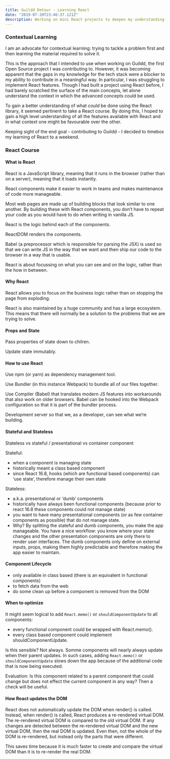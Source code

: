 ```yaml
---
title: Guildd Detour - Learning React
date: "2019-07-20T23:46:37.121Z"
description: Working on mini React projects to deepen my understanding
---
```


### Contextual Learning

I am an advocate for contextual learning: trying to tackle a problem first and then learning the material required to solve it. 

This is the approach that I intended to use when working on Guildd, the first Open Source project I was contributing to. However, it was becoming apparent that the gaps in my knowledge for the tech stack were a blocker to my ability to contribute in a meaningful way. In particular, I was struggling to implement React features. Though I had built a project using React before, I had barely scratched the surface of the main concepts, let alone understand the context in which the advanced concepts could be used. 

To gain a better understanding of what *could* be done using the React library, it seemed pertinent to take a React course. By doing this, I hoped to gain a high level understanding of all the features available with React and in what context one might be favourable over the other. 

Keeping sight of the end goal - contributing to Guildd - I decided to timebox my learning of React to a weekend. 

### React Course

#### What is React

React is a JavaScript library, meaning that it runs in the browser (rather than on a server), meaning that it loads instantly.

React components make it easier to work in teams and makes maintenance of code more manageable.

Most web pages are made up of building blocks that look similar to one another. By building these with React components, you don’t have to repeat your code as you would have to do when writing in vanilla JS.

React is the logic behind each of the components. 

ReactDOM renders the components.

Babel (a preprocessor which is responsible for parsing the JSX) is used so that we can write JS in the way that we want and then ship our code to the browser in a way that is usable.

React is about focussing on what you can see and on the logic, rather than the how in between.

#### Why React

React allows you to focus on the business logic rather than on stopping the page from exploding.

React is also maintained by a huge community and has a large ecosystem. This means that there will normally be a solution to the problems that we are trying to solve.

#### Props and State

Pass properties of state down to chilren. 

Update state immutably.

#### How to use React

Use npm (or yarn) as dependency management tool. 

Use Bundler (in this instance Webpack) to bundle all of our files together.

Use Compiler (Babel) that translates modern JS features into workarounds that also work on older browsers. Babel can be hooked into the Webpack configuration so that it is part of the bundler process.

Development server so that we, as a developer, can see what we’re building.

#### Stateful and Stateless

Stateless vs stateful / presentational vs container component

Stateful:
- when a component is managing state
- historically meant a class based component
- since React 16.8, hooks (which are functional based components) can ‘use state’, therefore manage their own state

Stateless:
- a.k.a. presentational or ‘dumb’ components
- historically have always been functional components (because prior to react 16.8 these components could not manage state)
-  you want to have many presentational components (or as few container components as possible) that do not manage state. 
- Why? By splitting the stateful and dumb components, you make the app manageable. You have a nice workflow: you know where your state changes and the other presentation components are only there to render user interfaces. The dumb components only define on external inputs, props, making them highly predictable and therefore making the app easier to maintain.

#### Component Lifecycle

- only available in class based (there is an equivalent in functional components)
- to fetch data from the web
- do some clean up before a component is removed from the DOM

#### When to optimize

It might seem logical to add `React.memo()` or `shouldComponentUpdate` to all components:
* every functional component could be wrapped with React.memo().
* every class based component could implement shouldComponentUpdate.

Is this sensible?
Not always. Somme components will nearly always update when their parent updates. In such cases, adding `React.memo()` or `shouldComponentUpdate` slows down the app because of the additional code that is now being executed.

Evaluation:
Is this component related to a parent component that could change but does not effect the current component in any way? Then a check will be useful. 

#### How React updates the DOM

React does not automatically update the DOM when render() is called. Instead, when render() is called, React produces a re-rendered virtual DOM. The re-rendered virtual DOM is compared to the old virtual DOM. If any changes are detected between the re-rendered virtual DOM and the new virtual DOM, then the real DOM is updated. Even then, not the whole of the DOM is re-rendered, but instead only the parts that were different.

This saves time because it is much faster to create and compare the virtual DOM than it is to re-render the real DOM.